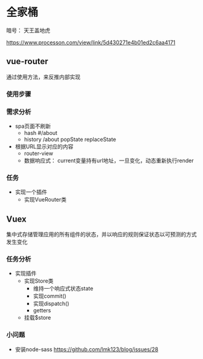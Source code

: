 # 全家桶
暗号： 天王盖地虎

https://www.processon.com/view/link/5d430271e4b01ed2c6aa4171

## vue-router
通过使用方法，来反推内部实现
### 使用步骤



### 需求分析
- spa页面不刷新
    - hash #/about
    - history /about  popState  replaceState
- 根据URL显示对应的内容
    - router-view
    - 数据响应式： current变量持有url地址，一旦变化，动态重新执行render

### 任务
- 实现一个插件
    - 实现VueRouter类

## Vuex
集中式存储管理应用的所有组件的状态，并以响应的规则保证状态以可预测的方式发生变化

### 任务分析
- 实现插件
    - 实现Store类
        - 维持一个响应式状态state
        - 实现commit()
        - 实现dispatch()
        - getters
    - 挂载$store







### 小问题
- 安装node-sass https://github.com/lmk123/blog/issues/28
